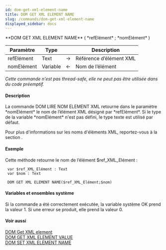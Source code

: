```yaml
---
id: dom-get-xml-element-name
title: DOM GET XML ELEMENT NAME
slug: /commands/dom-get-xml-element-name
displayed_sidebar: docs
---
```


<!--REF #_command_.DOM GET XML ELEMENT NAME.Syntax-->**DOM GET XML ELEMENT NAME** ( *refElément* ; *nomElément* )<!-- END REF-->
<!--REF #_command_.DOM GET XML ELEMENT NAME.Params-->
| Paramètre | Type |  | Description |
| --- | --- | --- | --- |
| refElément | Text | &#8594;  | Référence d’élément XML |
| nomElément | Variable | &#8592; | Nom de l’élément |

<!-- END REF-->

*Cette commande n'est pas thread-safe, elle ne peut pas être utilisée dans du code préemptif.*


#### Description 

<!--REF #_command_.DOM GET XML ELEMENT NAME.Summary-->La commande DOM LIRE NOM ELEMENT XML retourne dans le paramètre *nomElément* le nom de l’élément XML désigné par *refElément*.<!-- END REF--> Si le type de la variable *nomElément* n'est pas défini, le type texte est utilisé par défaut.

Pour plus d'informations sur les noms d'éléments XML, reportez-vous à la section .

#### Exemple 

Cette méthode retourne le nom de l’élément $ref\_XML\_Elément :

```4d
 var $ref_XML_Elément : Text
 var $nom : Text
 
 DOM GET XML ELEMENT NAME($ref_XML_Elément;$nom)
```

#### Variables et ensembles système 

Si la commande a été correctement exécutée, la variable système OK prend la valeur 1\. Si une erreur se produit, elle prend la valeur 0.

#### Voir aussi 

[DOM Get XML element](dom-get-xml-element.md)  
[DOM GET XML ELEMENT VALUE](dom-get-xml-element-value.md)  
[DOM SET XML ELEMENT NAME](dom-set-xml-element-name.md)  